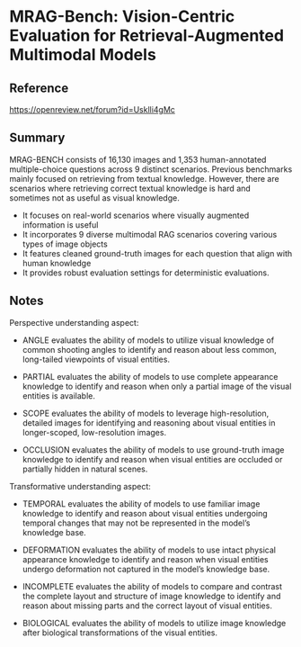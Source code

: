 # MRAG-Bench: Vision-Centric Evaluation for Retrieval-Augmented Multimodal Models
## Reference

https://openreview.net/forum?id=Usklli4gMc

## Summary

MRAG-BENCH consists of 16,130 images and 1,353 human-annotated multiple-choice questions across 9 distinct scenarios. Previous benchmarks mainly focused on retrieving from textual knowledge. However, there are scenarios where retrieving correct textual knowledge is hard and sometimes not as useful as visual knowledge.

- It focuses on real-world scenarios where visually augmented information is useful
- It incorporates 9 diverse multimodal RAG scenarios covering various types of image objects
- It features cleaned ground-truth images for each question that align with human knowledge
- It provides robust evaluation settings for deterministic evaluations.

## Notes

Perspective understanding aspect:
- ANGLE evaluates the ability of models to utilize visual knowledge of common shooting angles to identify and reason about less common, long-tailed viewpoints of visual entities.

- PARTIAL evaluates the ability of models to use complete appearance knowledge to identify and reason when only a partial image of the visual entities is available.

- SCOPE evaluates the ability of models to leverage high-resolution, detailed images for identifying and reasoning about visual entities in longer-scoped, low-resolution images.

- OCCLUSION evaluates the ability of models to use ground-truth image knowledge to identify and reason when visual entities are occluded or partially hidden in natural scenes.

Transformative understanding aspect:
- TEMPORAL evaluates the ability of models to use familiar image knowledge to identify and reason about visual entities undergoing temporal changes that may not be represented in the model’s knowledge base.

- DEFORMATION evaluates the ability of models to use intact physical appearance knowledge to identify and reason when visual entities undergo deformation not captured in the model’s knowledge base.

- INCOMPLETE evaluates the ability of models to compare and contrast the complete layout and structure of image knowledge to identify and reason about missing parts and the correct layout of visual entities.

- BIOLOGICAL evaluates the ability of models to utilize image knowledge after biological transformations of the visual entities.